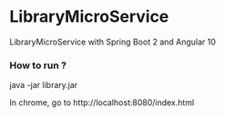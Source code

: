 # LibraryMicroService
LibraryMicroService with Spring Boot 2 and Angular 10

### How to run ?

java -jar library.jar

In chrome, go to  http://localhost:8080/index.html